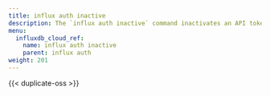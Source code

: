 ```yaml
---
title: influx auth inactive
description: The `influx auth inactive` command inactivates an API token in InfluxDB.
menu:
  influxdb_cloud_ref:
    name: influx auth inactive
    parent: influx auth
weight: 201
---
```


{{< duplicate-oss >}}
